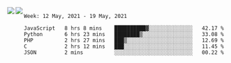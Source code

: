 <a href="https://github.com/anuraghazra/github-readme-stats">
  <img align="left" src="https://github-readme-stats.vercel.app/api?username=Tanesan&count_private=true&show_icons=true" />
</a>
<a href="https://github.com/anuraghazra/github-readme-stats">
  <img align="left" src="https://github-readme-stats.vercel.app/api/top-langs/?username=Tanesan" />
</a>

<!--START_SECTION:waka-->
```text
Week: 12 May, 2021 - 19 May, 2021

JavaScript   8 hrs 8 mins    ██████████▓░░░░░░░░░░░░░░   42.17 % 
Python       6 hrs 23 mins   ████████▒░░░░░░░░░░░░░░░░   33.08 % 
PHP          2 hrs 27 mins   ███▒░░░░░░░░░░░░░░░░░░░░░   12.69 % 
C            2 hrs 12 mins   ███░░░░░░░░░░░░░░░░░░░░░░   11.45 % 
JSON         2 mins          ░░░░░░░░░░░░░░░░░░░░░░░░░   00.22 % 
```
<!--END_SECTION:waka-->
